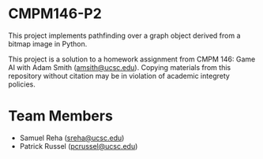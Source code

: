 # CMPM146-P2

This project implements pathfinding over a graph object derived from a bitmap image in Python.

This project is a solution to a homework assignment from CMPM 146: Game AI with Adam Smith (amsith@ucsc.edu). Copying materials from this repository without citation may be in violation of academic integrety policies.

# Team Members
* Samuel Reha (sreha@ucsc.edu)
* Patrick Russel (pcrussel@ucsc.edu)
